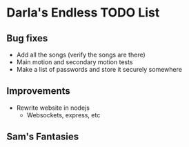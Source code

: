 # Darla's Endless TODO List

## Bug fixes
- Add all the songs (verify the songs are there)
- Main motion and secondary motion tests
- Make a list of passwords and store it securely somewhere


## Improvements
- Rewrite website in nodejs
  - Websockets, express, etc


## Sam's Fantasies
